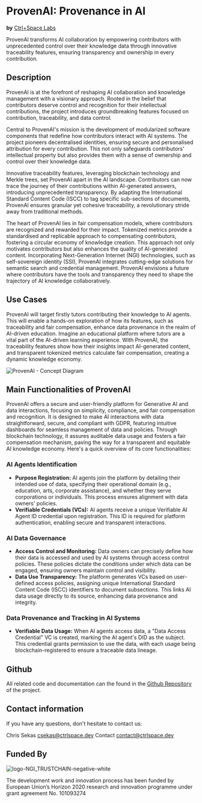 # ProvenAI: Provenance in AI
**by** [Ctrl+Space Labs](https://www.ctrlspace.dev/)

ProvenAI transforms AI collaboration by empowering contributors with unprecedented control over their knowledge data through innovative traceability features, ensuring transparency and ownership in every contribution.

## Description 
ProvenAI is at the forefront of reshaping AI collaboration and knowledge management with a visionary approach. Rooted in the belief that contributors deserve control and recognition for their intellectual contributions, the project introduces groundbreaking features focused on contribution, traceability, and data control.

Central to ProvenAI's mission is the development of modularized software components that redefine how contributors interact with AI systems. The project pioneers decentralised identities, ensuring secure and personalised attribution for every contribution. This not only safeguards contributors' intellectual property but also provides them with a sense of ownership and control over their knowledge data.

Innovative traceability features, leveraging blockchain technology and Merkle trees, set ProvenAI apart in the AI landscape. Contributors can now trace the journey of their contributions within AI-generated answers, introducing unprecedented transparency. By adapting the International Standard Content Code (ISCC) to tag specific sub-sections of documents, ProvenAI ensures granular yet cohesive traceability, a revolutionary stride away from traditional methods.

The heart of ProvenAI lies in fair compensation models, where contributors are recognized and rewarded for their impact. Tokenized metrics provide a standardised and replicable approach to compensating contributors, fostering a circular economy of knowledge creation. This approach not only motivates contributors but also enhances the quality of AI-generated content.
Incorporating Next-Generation Internet (NGI) technologies, such as self-sovereign identity (SSI), ProvenAI integrates cutting-edge solutions for semantic search and credential management. ProvenAI envisions a future where contributors have the tools and transparency they need to shape the trajectory of AI knowledge collaboratively.

## Use Cases 

ProvenAI will target firstly tutors contributing their knowledge to AI agents. This will enable a hands-on exploration of how its features, such as traceability and fair compensation, enhance data provenance in the realm of AI-driven education. 
Imagine an educational platform where tutors are a vital part of the AI-driven learning experience. With ProvenAI, the traceability features show how their insights impact AI-generated content, and transparent tokenized metrics calculate fair compensation, creating a dynamic knowledge economy. 

![ProvenAI - Concept Diagram](https://github.com/ctrl-space-labs/proven-ai/assets/75636288/48b27e74-3674-49f7-b12c-77ed92c73011)

## Main Functionalities of ProvenAI
ProvenAI offers a secure and user-friendly platform for Generative AI and data interactions, focusing on simplicity, compliance, and fair compensation and recognition. It is designed to make AI interactions with data straightforward, secure, and compliant with GDPR, featuring intuitive dashboards for seamless management of data and policies. Through blockchain technology, it assures auditable data usage and fosters a fair compensation mechanism, paving the way for a transparent and equitable AI knowledge economy.
Here's a quick overview of its core functionalities:

### AI Agents Identification
- **Purpose Registration:** AI agents join the platform by detailing their intended use of data, specifying their operational domain (e.g., education, arts, corporate assistance), and whether they serve corporations or individuals. This process ensures alignment with data owners' policies.
- **Verifiable Credentials (VCs):** AI agents receive a unique Verifiable AI Agent ID credential upon registration. This ID is required for platform authentication, enabling secure and transparent interactions.
### AI Data Governance
- **Access Control and Monitoring:** Data owners can precisely define how their data is accessed and used by AI systems through access control policies. These policies dictate the conditions under which data can be engaged, ensuring owners maintain control and visibility.
- **Data Use Transparency:** The platform generates VCs based on user-defined access policies, assigning unique International Standard Content Code (ISCC) identifiers to document subsections. This links AI data usage directly to its source, enhancing data provenance and integrity.
### Data Provenance and Tracking in AI Systems
- **Verifiable Data Usage:** When AI agents access data, a "Data Access Credential" VC is created, marking the AI agent's DID as the subject. This credential grants permission to use the data, with each usage being blockchain-registered to ensure a traceable data lineage.

## Github
All related code and documentation can the found in the [Github Repository](https://github.com/ctrl-space-labs/proven-ai) of the project.

## Contact information
If you have any questions, don't hesitate to contact us:

Chris Sekas [csekas@ctrlspace.dev](mailto:csekas@ctrlspace.dev)
Contact [contact@ctrlspace.dev](mailto:contact@ctrlspace.dev)

## Funded By
![logo-NGI_TRUSTCHAIN-negative-white](https://github.com/ctrl-space-labs/proven-ai/assets/75636288/e2e36cd5-2ed0-46d2-a131-2bfc4a36f971)


The development work and innovation process has been funded by European Union’s Horizon 2020 research and innovation programme under grant agreement No. 101093274
